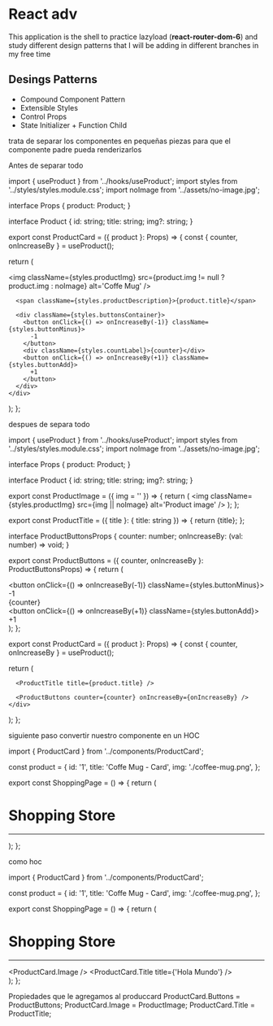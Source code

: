 # React adv

This application is the shell to practice lazyload (**react-router-dom-6**) and study different design patterns that I will be adding in different branches in my free time

## Desings Patterns
* Compound Component Pattern
* Extensible Styles
* Control Props
* State Initializer +  Function Child

trata de separar los componentes en pequeñas piezas para que el componente padre pueda renderizarlos

Antes de separar todo

import { useProduct } from '../hooks/useProduct';
import styles from '../styles/styles.module.css';
import noImage from '../assets/no-image.jpg';

interface Props {
  product: Product;
}

interface Product {
  id: string;
  title: string;
  img?: string;
}

export const ProductCard = ({ product }: Props) => {
  const { counter, onIncreaseBy } = useProduct();

  return (
    <div className={styles.productCard}>
      <img
        className={styles.productImg}
        src={product.img != null ? product.img : noImage}
        alt='Coffe Mug'
      />

      <span className={styles.productDescription}>{product.title}</span>

      <div className={styles.buttonsContainer}>
        <button onClick={() => onIncreaseBy(-1)} className={styles.buttonMinus}>
          -1
        </button>
        <div className={styles.countLabel}>{counter}</div>
        <button onClick={() => onIncreaseBy(+1)} className={styles.buttonAdd}>
          +1
        </button>
      </div>
    </div>
  );
};

despues de separa todo

import { useProduct } from '../hooks/useProduct';
import styles from '../styles/styles.module.css';
import noImage from '../assets/no-image.jpg';

interface Props {
  product: Product;
}

interface Product {
  id: string;
  title: string;
  img?: string;
}

export const ProductImage = ({ img = '' }) => {
  return (
    <img
      className={styles.productImg}
      src={img || noImage}
      alt='Product image'
    />
  );
};

export const ProductTitle = ({ title }: { title: string }) => {
  return <span className={styles.productDescription}>{title}</span>;
};

interface ProductButtonsProps {
  counter: number;
  onIncreaseBy: (val: number) => void;
}

export const ProductButtons = ({ counter, onIncreaseBy }: ProductButtonsProps) => {
  return (
    <div className={styles.buttonsContainer}>
      <button onClick={() => onIncreaseBy(-1)} className={styles.buttonMinus}>
        -1
      </button>
      <div className={styles.countLabel}>{counter}</div>
      <button onClick={() => onIncreaseBy(+1)} className={styles.buttonAdd}>
        +1
      </button>
    </div>
  );
};

export const ProductCard = ({ product }: Props) => {
  const { counter, onIncreaseBy } = useProduct();

  return (
    <div className={styles.productCard}>
      <ProductImage img={product.img} />

      <ProductTitle title={product.title} />

      <ProductButtons counter={counter} onIncreaseBy={onIncreaseBy} />
    </div>
  );
};

siguiente paso convertir nuestro componente en un HOC

import { ProductCard } from '../components/ProductCard';

const product = {
  id: '1',
  title: 'Coffe Mug - Card',
  img: './coffee-mug.png',
};

export const ShoppingPage = () => {
  return (
    <div>
      <h1>Shopping Store</h1>
      <hr />
      <ProductCard product={product} />
    </div>
  );
};

como hoc

import { ProductCard } from '../components/ProductCard';

const product = {
  id: '1',
  title: 'Coffe Mug - Card',
  img: './coffee-mug.png',
};

export const ShoppingPage = () => {
  return (
    <div>
      <h1>Shopping Store</h1>
      <hr />
      <ProductCard product={product}>
        <ProductCard.Image />
        <ProductCard.Title title={'Hola Mundo'} />
      </ProductCard>
    </div>
  );
};

Propiedades que le agregamos al produccard
ProductCard.Buttons = ProductButtons;
ProductCard.Image = ProductImage;
ProductCard.Title = ProductTitle;
